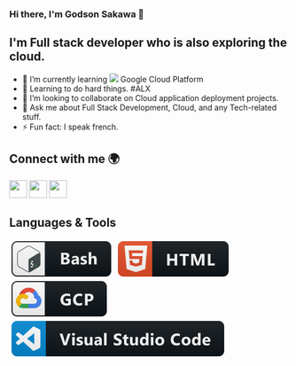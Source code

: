 ### Hi there,  I'm Godson Sakawa 👋

## I'm Full stack developer who is also exploring the cloud.


- 🌱 I’m currently learning <img src="http://img.shields.io/badge/-4285F4?style=flat&logo=google%20cloud&logoColor=white"> Google Cloud Platform
- 🔭 Learning to do hard things. #ALX
- 👯 I’m looking to collaborate on Cloud application deployment projects.
- 💬 Ask me about Full Stack Development, Cloud, and any Tech-related stuff.
- ⚡ Fun fact:  I speak french.

##  Connect with me 🌍

<p align="left"> 
    <a href="https://www.github.com/gomboto" target="_blank" rel="noreferrer"><img src="https://raw.githubusercontent.com/danielcranney/readme-generator/main/public/icons/socials/github.svg" width="32" height="32" /></a> 
    </a> <a href="https://www.twitter.com/DevSakawa" target="_blank" rel="noreferrer"><img src="https://raw.githubusercontent.com/danielcranney/readme-generator/main/public/icons/socials/twitter.svg" width="32" height="32" /></a>
    <a href="https://www.instagram.com/godson_sakawa" target="_blank" rel="noreferrer"><img src="https://raw.githubusercontent.com/danielcranney/readme-generator/main/public/icons/socials/instagram.svg" width="32" height="32" /></a>
</p>

## Languages & Tools

<p align="left">
<img src="https://raw.githubusercontent.com/8bithemant/8bithemant/master/svg/dev/tools/bash.svg" alt="Twitter" style="vertical-align:top; margin:4px">
<img src="https://raw.githubusercontent.com/8bithemant/8bithemant/master/svg/dev/languages/html.svg" alt="Twitter" style="vertical-align:top; margin:4px">
<img src="https://raw.githubusercontent.com/8bithemant/8bithemant/master/svg/dev/services/gcp.svg" alt="Twitter" style="vertical-align:top; margin:4px">
<img src="https://raw.githubusercontent.com/8bithemant/8bithemant/master/svg/dev/tools/visualstudio_code.svg" alt="Twitter" style="vertical-align:top; margin:4px">
</p>
